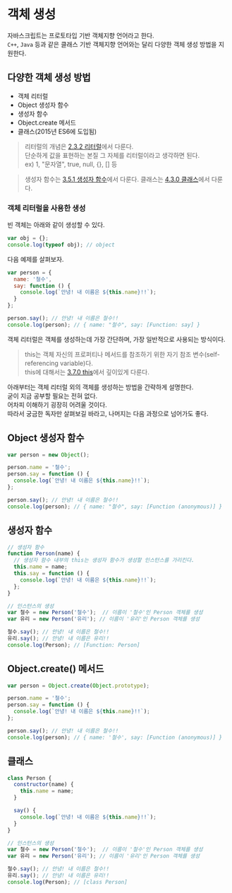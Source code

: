 # 객체 생성
자바스크립트는 프로토타입 기반 객체지향 언어라고 한다.  
```C++```, ```Java``` 등과 같은 클래스 기반 객체지향 언어와는 달리 다양한 객체 생성 방법을 지원한다.

## 다양한 객체 생성 방법
* 객체 리터럴
* Object 생성자 함수
* 생성자 함수
* Object.create 메서드
* 클래스(2015년 ES6에 도입됨)

> 리터럴의 개념은 [2.3.2 리터럴](https://bit.ly/3qqEuYB)에서 다룬다.  
단순하게 값을 표현하는 본질 그 자체를 리터럴이라고 생각하면 된다.  
ex) 1, "문자열", true, null, {}, [] 등

> 생성자 함수는 [3.5.1 생성자 함수]()에서 다룬다.
> 클래스는 [4.3.0 클래스]()에서 다룬다.

### 객체 리터럴을 사용한 생성
빈 객체는 아래와 같이 생성할 수 있다.
```js
var obj = {};
console.log(typeof obj); // object
```

다음 예제를 살펴보자.
```js
var person = {
  name: '철수',
  say: function () {
    console.log(`안녕! 내 이름은 ${this.name}!!`);
  }
};

person.say(); // 안녕! 내 이름은 철수!!
console.log(person); // { name: "철수", say: [Function: say] }
```

객체 리터럴은 객체를 생성하는데 가장 간단하며, 가장 일반적으로 사용되는 방식이다.

> this는 객체 자신의 프로퍼티나 메서드를 참조하기 위한 자기 참조 변수(self-referencing variable)다.  
this에 대해서는 [3.7.0 this]()에서 깊이있게 다룬다.

아래부터는 객체 리터럴 외의 객체를 생성하는 방법을 간략하게 설명한다.  
굳이 지금 공부할 필요는 전혀 없다.  
어차피 이해하기 굉장히 어려울 것이다.  
따라서 궁금한 독자만 살펴보길 바라고, 나머지는 다음 과정으로 넘어가도 좋다.

## Object 생성자 함수
```js
var person = new Object();

person.name = '철수';
person.say = function () {
  console.log(`안녕! 내 이름은 ${this.name}!!`);
};

person.say(); // 안녕! 내 이름은 철수!!
console.log(person); // { name: "철수", say: [Function (anonymous)] }
```

## 생성자 함수
```js
// 생성자 함수
function Person(name) {
  // 생성자 함수 내부의 this는 생성자 함수가 생성할 인스턴스를 가리킨다.
  this.name = name;
  this.say = function () {
    console.log(`안녕! 내 이름은 ${this.name}!!`);
  };
}

// 인스턴스의 생성
var 철수 = new Person('철수');  // 이름이 '철수'인 Person 객체를 생성
var 유리 = new Person('유리'); // 이름이 '유리'인 Person 객체를 생성

철수.say(); // 안녕! 내 이름은 철수!! 
유리.say(); // 안녕! 내 이름은 유리!!
console.log(Person); // [Function: Person]
```

## Object.create() 메서드
```js
var person = Object.create(Object.prototype);

person.name = '철수';
person.say = function () {
  console.log(`안녕! 내 이름은 ${this.name}!!`);
};

person.say(); // 안녕! 내 이름은 철수!!
console.log(person); // { name: '철수', say: [Function (anonymous)] }
```

## 클래스
```js
class Person {
  constructor(name) {
    this.name = name;
  }

  say() {
    console.log(`안녕! 내 이름은 ${this.name}!!`);
  }
}

// 인스턴스의 생성
var 철수 = new Person('철수');  // 이름이 '철수'인 Person 객체를 생성
var 유리 = new Person('유리'); // 이름이 '유리'인 Person 객체를 생성

철수.say(); // 안녕! 내 이름은 철수!! 
유리.say(); // 안녕! 내 이름은 유리!!
console.log(Person); // [class Person]
```